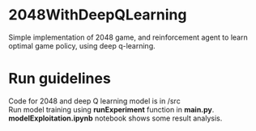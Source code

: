 # 2048WithDeepQLearning
Simple implementation of 2048 game, and reinforcement agent to learn optimal game policy, using deep q-learning.


# Run guidelines
Code for 2048 and deep Q learning model is in /src  
Run model training using **runExperiment** function in **main.py**.  
**modelExploitation.ipynb** notebook shows some result analysis.  



